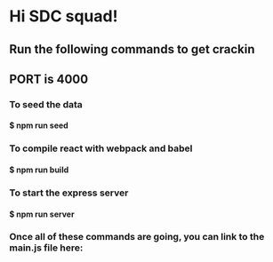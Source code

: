 # Hi SDC squad!

## Run the following commands to get crackin
## PORT is 4000

### To seed the data
#### $ npm run seed

### To compile react with webpack and babel
#### $ npm run build

### To start the express server
#### $ npm run server

### Once all of these commands are going, you can link to the main.js file here:
### <script src='http://localhost:4000/main.js'><script>

### CRUD Operations
#### GET /comment/{id}

#### POST /comment
Sample Request Body:
{
	"user_id": 1,
	"comment_id": 1,
	"content": "Add Content",
	"time_stamp": 240
}

#### PUT /comment
Sample Request Body:
{
	"user_id": 1,
	"comment_id": 1,
	"content": "Update Content",
	"time_stamp": 240
}

#### DELETE /comment/{id}